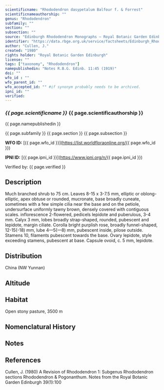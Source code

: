 ```yaml
---
scientificname: "Rhododendron dasypetalum Balfour f. & Forrest"
scientificnameauthorship: ""
genus: "Rhododendron"
subfamily: ""
section: ""
subsection: ""
source: "Edinburgh Rhododendron Monographs – Royal Botanic Garden Edinburgh"
identifier: "https://data.rbge.org.uk/service/factsheets/Edinburgh_Rhododendron_Monographs.xhtml"
author: "Cullen, J."
created: "1980"
rights holder: "Royal Botanic Garden Edinburgh"
license: ""
tags: ["taxonomy", "Rhododendron"]
namepublishedin: "Notes R.B.G. Edinb. 11:45 (1919)"
doi: ""
wfo_id : ""
wfo_parent_id: ""
wfo_accepted_id: "" #if synonym probably needs to be archived.                      
ipni_id: ""
verified:
---
```

### _{{ page.scientificname }}_ {{ page.scientificauthorship }}
 {{ page.namepublishedin }}

{{ page.subfamily }} {{ page.section }} {{ page.subsection }}

**WFO ID:** [{{ page.wfo_id }}](https://list.worldfloraonline.org/{{ page.wfo_id }})

**IPNI ID:** [{{ page.ipni_id }}](https://www.ipni.org/n/{{ page.ipni_id }})

Verified by: {{ page.verified }}



## Description
Much branched shrub to 75 cm. Leaves 8-15 x 3-7.5 mm, elliptic or oblong-elliptic, apex obtuse or rounded, mucronate, base broadly cuneate, sometimes with a few simple cilia near the base and on the petiole, undersurface uniformly tawny brown, densely covered with contiguous scales. inflorescence 2-flowered, pedicels lepidote and puberulous, 3-4 mm. Calyx 3 mm, lobes broadly strap-shaped, rounded, pubescent and lepidote, margin ciliate. Corolla bright purplish rose, broadly funnel-shaped, 12-15(-18) mm, lube 4—5(—8) mm, pubescent inside, pilose outside. Stamens 10, filaments pubescent towards the base. Ovary lepidote, style exceeding stamens, pubescent at base. Capsule ovoid, c. 5 mm, lepidote.

## Distribution
China (NW Yunnan)

## Altitude


## Habitat
Open stony pasture, 3500 m

## Nomenclatural History

                       
## Notes


## References

Cullen, J. (1980) A Revision of Rhododendron 1: Subgenus Rhododendron sections Rhododendron & Pogonanthum. Notes from the Royal Botanic Garden Edinburgh 39(1):100
